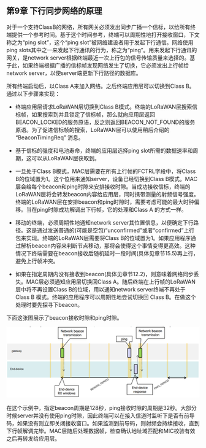 

## **第9章 下行同步网络的原理**

对于一个支持ClassB的网络，所有网关必须发出同步广播一个信标，以给所有终端提供一个参考时间。基于这个时间参考，终端可以周期性地打开接收窗口，下文称之为“ping slot”，这个“ping slot”被网络建设者用于发起下行通信。网络使用ping slots其中之一来发起下行通讯的行为，称之为“ping”。用来发起下行通讯的网关，是network server根据终端最近一次上行包的信号传输质量来选择的。基于此，如果终端根据广播的信标帧发现网络发生了切换，它必须发出上行帧给network server，以使server端更新下行路径的数据库。

所有终端启动后，以Class A来加入网络。之后终端应用层可以切换到Class B。通过以下步骤来实现：

- 终端应用层请求LoRaWAN层切换到Class B模式。终端的LoRaWAN层搜索信标帧，如果搜索到并且锁定了信标帧，那么就向应用层返回BEACON_LOCKED的服务原语，反之则返回BEACON_NOT_FOUND的服务原语。为了促进信标帧的搜索，LoRaWAN层可以使用稍后介绍的 “BeaconTimingReq” 消息。

- 基于信标的强度和电池寿命，终端的应用层选择ping slot所需的数据速率和周期，这可以从LoRaWAN层获取到。

- 一旦处于Class B模式，MAC层需要在所有上行帧的FCTRL字段中，将Class B的位域置为1。这个位用来通知server，设备已经切换到Class B模式。MAC层会给每个beacon和ping时隙来安排接收时隙。当成功接收信标，终端的LoRaWAN层将会转发beacon内容给应用层，同时携带测量的射频信号强度。终端的LoRaWAN层在安排beacon和ping时隙时，需要考虑可能的最大时钟偏移。当在ping时隙成功解调出下行帧，它的处理和Class A 的方式一样。
 
- 移动的终端，必须周期性地通知network server其位置信息，以便确定下行路径。这是通过发送普通的(可能是空包)“unconfirmed”或者“confirmed”上行包来实现。终端的LoRaWAN层需要将Class B的位域置为1。如果应用程序通过解析beacon内容来判断节点移动，那将会使得这个事情变得更高效。这种情况下终端需要在beacon接收后随机延时一段时间(具体见章节15.5)再上行，避免上行帧冲突。
 
- 如果在指定周期内没有接收到beacon(具体见章节12.2)，则意味着网络同步丢失。MAC层必须通知应用层切换回Class A。随后终端在上行帧的LoRaWAN层中将不再设置Class B的位域，用以通知network server终端不再处于 Class B 模式。终端的应用程序可以周期性地尝试切换回 Class B。在做这个处理时要先探寻下beacon。

下面这张图展示了beacon接收时隙和ping时隙。

![](Pictures/lorawan_classb_rx_ping_slot_timing.png)

在这个示例中，指定beacon周期是128秒，ping接收时隙的周期是32秒。大部分时候server并没有使用ping时隙，因此终端可以在接入信道时监听下是否有前导码，如果没有则立即关闭接收窗口。如果监测到前导码，则射频会持续接收，直到下行帧解调完毕。MAC层随后处理数据帧，检查确认地址域匹配和MIC校验有效之后再转发给应用层。

